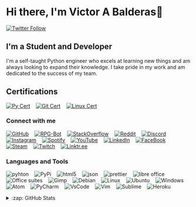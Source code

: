 # Hi there, I'm Victor A Balderas👋
<!-- 
[![YouTube Channel Subscribers](https://img.shields.io/youtube/channel/subscribers/UCl-kp7DBD2Q5l6WEYrb2_OQ?style=flat-square&logo=youtube&logoColor=FF0000&color=FF0000)][youtube]
-->
[![Twitter Follow](https://img.shields.io/twitter/follow/Dr_Balders?color=1DA1F2&logo=twitter&logoColor=1DA1F2&style=flat-square)][follow]

## I'm a Student and  Developer

I'm a self-taught Python engineer who excels at learning new things and am always looking to expand their knowledge. I take pride in my work and am dedicated to the success of my team.

## Certifications

[![Py Cert](https://img.shields.io/badge/Python%20Certificate-FFD700?style=flat-square)](https://app.testdome.com/cert/f4c4009c4f1e41a29269b76e451049f0)
&nbsp;&nbsp;
[![Git Cert](https://img.shields.io/badge/Git%20Certificate-FFD700?style=flat-square)](https://app.testdome.com/cert/46835649877e4f829483d6cc95931645)
&nbsp;&nbsp;
[![Linux Cert](https://img.shields.io/badge/Linux%20Certificate-FFD700?style=flat-square)](https://app.testdome.com/cert/3e2b9eba1cfc4978bb9556bb444b7362)

### Connect with me

[![GitHub](https://img.shields.io/badge/GitHub-100000?style=flat-square&logo=github&logoColor=white)](https://github.com/Vbalder7)
&nbsp;&nbsp;
[![RPG-Bot](https://img.shields.io/badge/GitHub-100000?label=RPG-Bot&style=flat-square&logo=github&logoColor=white)](https://github.com/Vbalder7/RPG-Bot)
&nbsp;&nbsp;
[![StackOverflow](https://img.shields.io/badge/Stack_Overflow-FE7A16?style=flat-square&logo=stack-overflow&logoColor=white)](https://stackoverflow.com/users/17970524/victor-a-balderas)
&nbsp;&nbsp;
[![Reddit](https://img.shields.io/badge/Reddit-FF4500?style=flat-square&logo=reddit&logoColor=white)](https://www.reddit.com/user/Victorbalderas1)
&nbsp;&nbsp;
[![Discord](https://img.shields.io/badge/Discord-5865F2?style=flat-square&logo=discord&logoColor=white)](https://discord.com/channels/@me/554078653726588930)
&nbsp;&nbsp;
[![Instagram](https://img.shields.io/badge/Instagram-E4405F?style=flat-square&logo=instagram&logoColor=white)](https://www.instagram.com/victorbalderas1/)
&nbsp;&nbsp;
[![Spotify](https://img.shields.io/badge/Spotify-1ED760?&style=flat-square&logo=spotify&logoColor=white)](https://open.spotify.com/user/gpw9ryxl2l2jvrpmf4licvg7s)
&nbsp;&nbsp;
[![YouTube](https://img.shields.io/badge/YouTube-FF0000?style=flat-square&logo=youtube&logoColor=white)](https://www.youtube.com/channel/UCl-kp7DBD2Q5l6WEYrb2_OQ)
&nbsp;&nbsp;
[![LinkedIn](https://img.shields.io/badge/LinkedIn-0077B5?style=flat-square&logo=linkedin&logoColor=white)](https://www.linkedin.com/in/victor-balderas/)
&nbsp;&nbsp;
[![FaceBook](https://img.shields.io/badge/Facebook-1877F2?style=flat-square&logo=facebook&logoColor=white)](https://www.facebook.com/profile.php?id=100067977499810)
&nbsp;&nbsp;
[![Steam](https://img.shields.io/badge/Steam-000000?style=flat-square&logo=steam&logoColor=white)](https://steamcommunity.com/profiles/76561199053743110/)
&nbsp;&nbsp;
[![Twitch](https://img.shields.io/badge/Twitch-9146FF?style=flat-square&logo=twitch&logoColor=white)](https://twitch.tv/BigVic5030)
&nbsp;&nbsp;
[![Linktr.ee](https://img.shields.io/badge/linktree-39E09B?style=flat-square&logo=linktree&logoColor=white)](https://linktr.ee/BigVic5030)

### Languages and Tools

<p>

  ![pyhton](https://img.shields.io/badge/Python-FFD43B?style=flat-square&logo=python&logoColor=blue)
  &nbsp;&nbsp;
  ![PyPi](https://img.shields.io/badge/pypi-3775A9?style=flat-square&logo=pypi&logoColor=white)
  &nbsp;&nbsp;
  ![html5](https://img.shields.io/badge/HTML5-E34F26?style=flat-square&logo=html5&logoColor=white)
  &nbsp;&nbsp;
  ![json](https://img.shields.io/badge/json-5E5C5C?style=flat-square&logo=json&logoColor=white)
  &nbsp;&nbsp;
  ![prettier](https://img.shields.io/badge/prettier-1A2C34?style=flat-square&logo=prettier&logoColor=F7BA3E)
  &nbsp;&nbsp;
  ![libre office](https://img.shields.io/badge/LibreOffice-18A303?style=flat-square&logo=LibreOffice&logoColor=white)
  &nbsp;&nbsp;
  ![Office suites](https://img.shields.io/badge/Microsoft_Office-D83B01?style=flat-square&logo=microsoft-office&logoColor=white)
  &nbsp;&nbsp;
  ![Gimp](https://img.shields.io/badge/gimp-5C5543?style=flat-square&logo=gimp&logoColor=white)
  &nbsp;&nbsp;
  ![Debian](https://img.shields.io/badge/Debian-A81D33?style=flat-square&logo=debian&logoColor=white)
  &nbsp;&nbsp;
  ![Linux](https://img.shields.io/badge/Linux-FCC624?style=flat-square&logo=linux&logoColor=black)
  &nbsp;&nbsp;
  ![Ubuntu](https://img.shields.io/badge/Ubuntu-E95420?style=flat-square&logo=ubuntu&logoColor=white)
  &nbsp;&nbsp;
  ![Windows](https://img.shields.io/badge/Windows-0078D6?style=flat-square&logo=windows&logoColor=white)
  &nbsp;&nbsp;
  ![Atom](https://img.shields.io/badge/Atom-66595C?style=flat-square&logo=Atom&logoColor=white)
  &nbsp;&nbsp;
  ![PyCharm](https://img.shields.io/badge/PyCharm-000000.svg?&style=flat-square&logo=PyCharm&logoColor=white)
  &nbsp;&nbsp;
  ![VsCode](https://img.shields.io/badge/Visual_Studio_Code-0078D4?style=flat-square&logo=visual%20studio%20code&logoColor=white)
  &nbsp;&nbsp;
  ![Vim](https://img.shields.io/badge/VIM-%2311AB00.svg?&style=flat-square&logo=vim&logoColor=white)
  &nbsp;&nbsp;
  ![Sublime](https://img.shields.io/badge/sublime_text-%23575757.svg?&style=flat-square&logo=sublime-text&logoColor=important)
  &nbsp;&nbsp;
  ![Heroku](https://img.shields.io/badge/Heroku-430098?style=flat-square&logo=heroku&logoColor=white)
  
</p>

<details>
  <summary>:zap: GitHub Stats</summary>
    <p align="left">
      <img alt="Vbalder7's GitHub Stats" src="https://github-readme-stats.vercel.app/api?username=Vbalder7&show_icons=true&hide_border=false&theme=algolia&count_private=true" />
      <img alt="Vbalder7's Top Languages" src="https://github-readme-stats.vercel.app/api/top-langs/?username=Vbalder7&langs_count=8&layout=compact&theme=algolia"/>
    </p>

</details>

[follow]: https://twitter.com/intent/follow?original_referer=https%3A%2F%2Fgithub.com%2FVbalder7&screen_name=Dr_Balders
[twitter]: https://twitter.com/Dr_Balders
[youtube]: https://youtube.com/channel/UCl-kp7DBD2Q5l6WEYrb2_OQ
[instagram]: https://instagram.com/victorbalderas1/
[linkedin]: https://linkedin.com/in/victor-balderas
